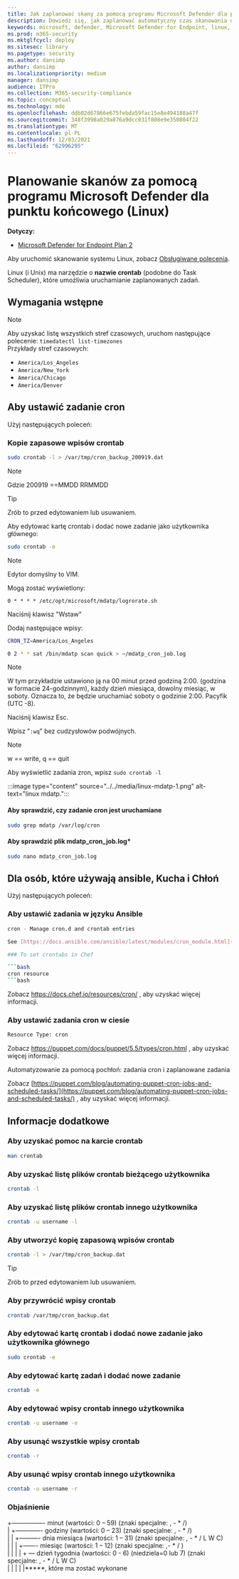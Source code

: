 ```yaml
---
title: Jak zaplanować skany za pomocą programu Microsoft Defender dla punktu końcowego (Linux)
description: Dowiedz się, jak zaplanować automatyczny czas skanowania dla programu Microsoft Defender for Endpoint (Linux), aby lepiej chronić zasoby organizacji.
keywords: microsoft, defender, Microsoft Defender for Endpoint, linux, scans, antivirus, microsoft defender for endpoint (linux)
ms.prod: m365-security
ms.mktglfcycl: deploy
ms.sitesec: library
ms.pagetype: security
ms.author: dansimp
author: dansimp
ms.localizationpriority: medium
manager: dansimp
audience: ITPro
ms.collection: M365-security-compliance
ms.topic: conceptual
ms.technology: mde
ms.openlocfilehash: ddb02d67866e675febda59fac15e8e494188a47f
ms.sourcegitcommit: 348f3998a029a876a9dcc031f808e9e350804f22
ms.translationtype: MT
ms.contentlocale: pl-PL
ms.lasthandoff: 12/03/2021
ms.locfileid: "62996295"
---
```

# <a name="schedule-scans-with-microsoft-defender-for-endpoint-linux"></a>Planowanie skanów za pomocą programu Microsoft Defender dla punktu końcowego (Linux)

**Dotyczy:**
- [Microsoft Defender for Endpoint Plan 2](https://go.microsoft.com/fwlink/p/?linkid=2154037)


Aby uruchomić skanowanie systemu Linux, zobacz [Obsługiwane polecenia](/microsoft-365/security/defender-endpoint/linux-resources#supported-commands).

Linux (i Unix) ma narzędzie o **nazwie crontab** (podobne do Task Scheduler), które umożliwia uruchamianie zaplanowanych zadań.

## <a name="pre-requisite"></a>Wymagania wstępne

> [!NOTE]
> Aby uzyskać listę wszystkich stref czasowych, uruchom następujące polecenie: `timedatectl list-timezones`<br>
> Przykłady stref czasowych:
>
> - `America/Los_Angeles`
> - `America/New_York`
> - `America/Chicago`
> - `America/Denver`

## <a name="to-set-the-cron-job"></a>Aby ustawić zadanie cron

Użyj następujących poleceń:

### <a name="backup-crontab-entries"></a>Kopie zapasowe wpisów crontab

```bash
sudo crontab -l > /var/tmp/cron_backup_200919.dat
```

> [!NOTE]
> Gdzie 200919 ==MMDD RRMMDD

> [!TIP]
> Zrób to przed edytowaniem lub usuwaniem.

Aby edytować kartę crontab i dodać nowe zadanie jako użytkownika głównego:

```bash
sudo crontab -e
```

> [!NOTE]
> Edytor domyślny to VIM.

Mogą zostać wyświetlony:

```outbou
0 * * * * /etc/opt/microsoft/mdatp/logrorate.sh
```

Naciśnij klawisz "Wstaw"

Dodaj następujące wpisy:

```bash
CRON_TZ=America/Los_Angeles

0 2 * * sat /bin/mdatp scan quick > ~/mdatp_cron_job.log
```

> [!NOTE]
> W tym przykładzie ustawiono ją na 00 minut przed godziną 2:00. (godzina w formacie 24-godzinnym), każdy dzień miesiąca, dowolny miesiąc, w soboty. Oznacza to, że będzie uruchamiać soboty o godzinie 2:00. Pacyfik (UTC -8).

Naciśnij klawisz Esc.

Wpisz "`:wq`" bez cudzysłowów podwójnych.

> [!NOTE]
> w == write, q == quit

Aby wyświetlić zadania zron, wpisz `sudo crontab -l`

:::image type="content" source="../../media/linux-mdatp-1.png" alt-text="linux mdatp.":::

#### <a name="to-inspect-cron-job-runs"></a>Aby sprawdzić, czy zadanie cron jest uruchamiane

```bash
sudo grep mdatp /var/log/cron
```

#### <a name="to-inspect-the-mdatp_cron_joblog"></a>Aby sprawdzić plik mdatp_cron_job.log*

```bash
sudo nano mdatp_cron_job.log
```

## <a name="for-those-who-use-ansible-chef-or-puppet"></a>Dla osób, które używają ansible, Kucha i Chłoń

Użyj następujących poleceń:

### <a name="to-set-cron-jobs-in-ansible"></a>Aby ustawić zadania w języku Ansible

```bash
cron - Manage cron.d and crontab entries

See [https://docs.ansible.com/ansible/latest/modules/cron_module.html](https://docs.ansible.com/ansible/latest/modules/cron_module.html) for more information.

### To set crontabs in Chef

```bash
cron resource
```bash

```
Zobacz <https://docs.chef.io/resources/cron/> , aby uzyskać więcej informacji.

### <a name="to-set-cron-jobs-in-puppet"></a>Aby ustawić zadania cron w ciesie

```bash
Resource Type: cron
```

Zobacz <https://puppet.com/docs/puppet/5.5/types/cron.html> , aby uzyskać więcej informacji.

Automatyzowanie za pomocą pochłoń: zadania cron i zaplanowane zadania

Zobacz [https://puppet.com/blog/automating-puppet-cron-jobs-and-scheduled-tasks/](https://puppet.com/blog/automating-puppet-cron-jobs-and-scheduled-tasks/) , aby uzyskać więcej informacji.

## <a name="additional-information"></a>Informacje dodatkowe

### <a name="to-get-help-with-crontab"></a>Aby uzyskać pomoc na karcie crontab

```bash
man crontab
```

### <a name="to-get-a-list-of-crontab-file-of-the-current-user"></a>Aby uzyskać listę plików crontab bieżącego użytkownika

```bash
crontab -l
```

### <a name="to-get-a-list-of-crontab-file-of-another-user"></a>Aby uzyskać listę plików crontab innego użytkownika

```bash
crontab -u username -l
```

### <a name="to-backup-crontab-entries"></a>Aby utworzyć kopię zapasową wpisów crontab

```bash
crontab -l > /var/tmp/cron_backup.dat
```

> [!TIP]
> Zrób to przed edytowaniem lub usuwaniem.

### <a name="to-restore-crontab-entries"></a>Aby przywrócić wpisy crontab

```bash
crontab /var/tmp/cron_backup.dat
```

### <a name="to-edit-the-crontab-and-add-a-new-job-as-a-root-user"></a>Aby edytować kartę crontab i dodać nowe zadanie jako użytkownika głównego

```bash
sudo crontab -e
```

### <a name="to-edit-the-crontab-and-add-a-new-job"></a>Aby edytować kartę zadań i dodać nowe zadanie

```bash
crontab -e
```

### <a name="to-edit-other-users-crontab-entries"></a>Aby edytować wpisy crontab innego użytkownika

```bash
crontab -u username -e
```

### <a name="to-remove-all-crontab-entries"></a>Aby usunąć wszystkie wpisy crontab

```bash
crontab -r
```

### <a name="to-remove-other-users-crontab-entries"></a>Aby usunąć wpisy crontab innego użytkownika

```bash
crontab -u username -r
```

### <a name="explanation"></a>Objaśnienie

+—————- minut (wartości: 0 – 59) (znaki specjalne: , - * /)  <br>
| +————- godziny (wartości: 0 – 23) (znaki specjalne: , - * /) <br>
| | +———- dnia miesiąca (wartości: 1 – 31) (znaki specjalne: , - * / L W C)  <br>
| | | +——- miesiąc (wartości: 1 – 12) (znaki specjalne: ,- * / )  <br>
| | | | + — dzień tygodnia (wartości: 0 - 6) (niedziela=0 lub 7) (znaki specjalne: , - * / L W C) <br>
| | | | |*****, które ma zostać wykonane
